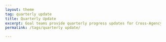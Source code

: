 ```yaml
---
layout: theme
tag: quarterly update
title: Quarterly Update
excerpt: Goal teams provide quarterly progress updates for Cross-Agency Priority (CAP) Goals and Agency Priority Goals (APGs).
permalink: /tags/quarterly update/

---
```

